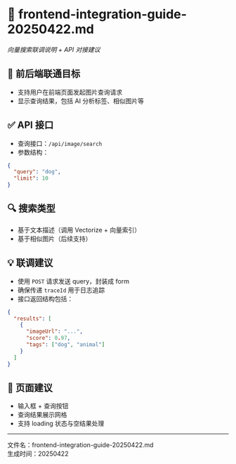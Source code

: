 # 🔁 frontend-integration-guide-20250422.md
_向量搜索联调说明 + API 对接建议_

## 🌉 前后端联通目标

- 支持用户在前端页面发起图片查询请求
- 显示查询结果，包括 AI 分析标签、相似图片等

## ✅ API 接口

- 查询接口：`/api/image/search`
- 参数结构：
```json
{
  "query": "dog",
  "limit": 10
}
```

## 🔍 搜索类型

- 基于文本描述（调用 Vectorize + 向量索引）
- 基于相似图片（后续支持）

## 💡 联调建议

- 使用 `POST` 请求发送 query，封装成 form
- 确保传递 `traceId` 用于日志追踪
- 接口返回结构包括：
```json
{
  "results": [
    {
      "imageUrl": "...",
      "score": 0.97,
      "tags": ["dog", "animal"]
    }
  ]
}
```

## 🎨 页面建议

- 输入框 + 查询按钮
- 查询结果展示网格
- 支持 loading 状态与空结果处理

---

文件名：frontend-integration-guide-20250422.md  
生成时间：20250422
